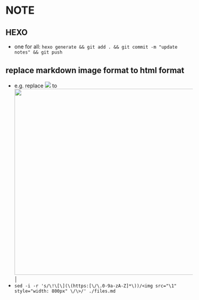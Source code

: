 # NOTE

## HEXO

* one for all: `hexo generate && git add . && git commit -m "update notes" && git push`

## replace markdown image format to html format

* e.g. replace ![](https://i.imgur.com/xxx.png) to <img src="https://i.imgur.com/xxxx.png" style="width: 500px" />                                                                                           │
* `sed -i -r 's/\!\[\](\(https:[\/\.0-9a-zA-Z]*\))/<img src="\1" style="width: 800px" \/\>/' ./files.md`
